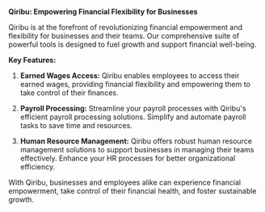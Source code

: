 **Qiribu: Empowering Financial Flexibility for Businesses**

Qiribu is at the forefront of revolutionizing financial empowerment and flexibility for businesses and their teams. Our comprehensive suite of powerful tools is designed to fuel growth and support financial well-being.

**Key Features:**

1. **Earned Wages Access:** Qiribu enables employees to access their earned wages, providing financial flexibility and empowering them to take control of their finances.

2. **Payroll Processing:** Streamline your payroll processes with Qiribu's efficient payroll processing solutions. Simplify and automate payroll tasks to save time and resources.

3. **Human Resource Management:** Qiribu offers robust human resource management solutions to support businesses in managing their teams effectively. Enhance your HR processes for better organizational efficiency.

With Qiribu, businesses and employees alike can experience financial empowerment, take control of their financial health, and foster sustainable growth.
